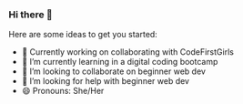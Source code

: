 ### Hi there 👋

Here are some ideas to get you started:

- 🔭 Currently working on collaborating with CodeFirstGirls
- 🌱 I’m currently learning in a digital coding bootcamp
- 👯 I’m looking to collaborate on beginner web dev
- 🤔 I’m looking for help with beginner web dev
- 😄 Pronouns: She/Her



